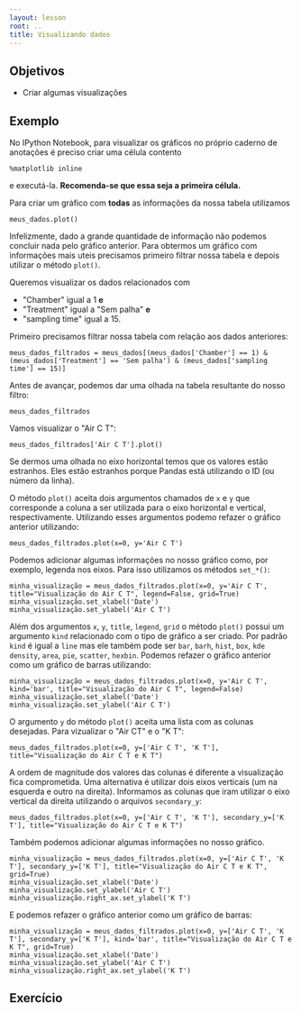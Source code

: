 ```yaml
---
layout: lesson
root: ..
title: Visualizando dados
---
```


## Objetivos

- Criar algumas visualizações

## Exemplo

No IPython Notebook, para visualizar os gráficos no próprio caderno de anotações
é preciso criar uma célula contento

~~~
%matplotlib inline
~~~

e executá-la. **Recomenda-se que essa seja a primeira célula.**

Para criar um gráfico com **todas** as informações da nossa tabela utilizamos

~~~
meus_dados.plot()
~~~

Infelizmente, dado a grande quantidade de informação não podemos concluir nada
pelo gráfico anterior. Para obtermos um gráfico com informações mais uteis
precisamos primeiro filtrar nossa tabela e depois utilizar o método `plot()`.

Queremos visualizar os dados relacionados com

- "Chamber" igual a 1 **e**
- "Treatment" igual a "Sem palha" **e**
- "sampling time" igual a 15.

Primeiro precisamos filtrar nossa tabela com relação aos dados anteriores:

~~~
meus_dados_filtrados = meus_dados[(meus_dados['Chamber'] == 1) & (meus_dados['Treatment'] == 'Sem palha') & (meus_dados['sampling time'] == 15)]
~~~

Antes de avançar, podemos dar uma olhada na tabela resultante do nosso filtro:

~~~
meus_dados_filtrados
~~~

Vamos visualizar o "Air C T":

~~~
meus_dados_filtrados['Air C T'].plot()
~~~

Se dermos uma olhada no eixo horizontal temos que os valores estão estranhos.
Eles estão estranhos porque Pandas está utilizando o ID (ou número da linha).

O método `plot()` aceita dois argumentos chamados de `x` e `y` que corresponde
a coluna a ser utilizada para o eixo horizontal e vertical, respectivamente.
Utilizando esses argumentos podemo refazer o gráfico anterior utilizando:

~~~
meus_dados_filtrados.plot(x=0, y='Air C T')
~~~

Podemos adicionar algumas informações no nosso gráfico como, por exemplo,
legenda nos eixos. Para isso utilizamos os métodos `set_*()`:

~~~
minha_visualização = meus_dados_filtrados.plot(x=0, y='Air C T', title="Visualização do Air C T", legend=False, grid=True)
minha_visualização.set_xlabel('Date')
minha_visualização.set_ylabel('Air C T')
~~~

Além dos argumentos `x`, `y`, `title`, `legend`, `grid` o método `plot()` possui
um argumento `kind` relacionado com o tipo de gráfico a ser criado. Por padrão
`kind` é igual a `line` mas ele também pode ser `bar`, `barh`, `hist`, `box`,
`kde` `density`, `area`, `pie`, `scatter`, `hexbin`. Podemos refazer o gráfico
anterior como um gráfico de barras utilizando:

~~~
minha_visualização = meus_dados_filtrados.plot(x=0, y='Air C T', kind='bar', title="Visualização do Air C T", legend=False)
minha_visualização.set_xlabel('Date')
minha_visualização.set_ylabel('Air C T')
~~~

O argumento `y` do método `plot()` aceita uma lista com as colunas desejadas.
Para vizualizar o "Air CT" e o "K T":

~~~
meus_dados_filtrados.plot(x=0, y=['Air C T', 'K T'], title="Visualização do Air C T e K T")
~~~

A ordem de magnitude dos valores das colunas é diferente a visualização fica
comprometida. Uma alternativa é utilizar dois eixos verticais (um na esquerda e
outro na direita). Informamos as colunas que iram utilizar o eixo vertical da
direita utilizando o arquivos `secondary_y`:

~~~
meus_dados_filtrados.plot(x=0, y=['Air C T', 'K T'], secondary_y=['K T'], title="Visualização do Air C T e K T")
~~~

Também podemos adicionar algumas informações no nosso gráfico.

~~~
minha_visualização = meus_dados_filtrados.plot(x=0, y=['Air C T', 'K T'], secondary_y=['K T'], title="Visualização do Air C T e K T", grid=True)
minha_visualização.set_xlabel('Date')
minha_visualização.set_ylabel('Air C T')
minha_visualização.right_ax.set_ylabel('K T')
~~~

E podemos refazer o gráfico anterior como um gráfico de barras:

~~~
minha_visualização = meus_dados_filtrados.plot(x=0, y=['Air C T', 'K T'], secondary_y=['K T'], kind='bar', title="Visualização do Air C T e K T", grid=True)
minha_visualização.set_xlabel('Date')
minha_visualização.set_ylabel('Air C T')
minha_visualização.right_ax.set_ylabel('K T')
~~~

## Exercício
